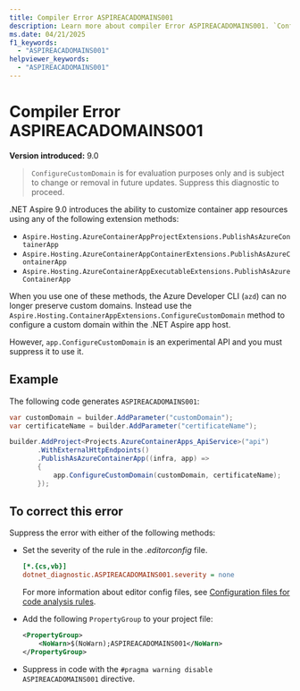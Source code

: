 ```yaml
---
title: Compiler Error ASPIREACADOMAINS001
description: Learn more about compiler Error ASPIREACADOMAINS001. `ConfigureCustomDomain` is for evaluation purposes only and is subject to change or removal in future updates.
ms.date: 04/21/2025
f1_keywords:
  - "ASPIREACADOMAINS001"
helpviewer_keywords:
  - "ASPIREACADOMAINS001"
---
```


# Compiler Error ASPIREACADOMAINS001

**Version introduced:** 9.0

> `ConfigureCustomDomain` is for evaluation purposes only and is subject to change or removal in future updates. Suppress this diagnostic to proceed.

.NET Aspire 9.0 introduces the ability to customize container app resources using any of the following extension methods:

- `Aspire.Hosting.AzureContainerAppProjectExtensions.PublishAsAzureContainerApp`
- `Aspire.Hosting.AzureContainerAppContainerExtensions.PublishAsAzureContainerApp`
- `Aspire.Hosting.AzureContainerAppExecutableExtensions.PublishAsAzureContainerApp`

When you use one of these methods, the Azure Developer CLI (`azd`) can no longer preserve custom domains. Instead use the `Aspire.Hosting.ContainerAppExtensions.ConfigureCustomDomain` method to configure a custom domain within the .NET Aspire app host.

However, `app.ConfigureCustomDomain` is an experimental API and you must suppress it to use it.

## Example

The following code generates `ASPIREACADOMAINS001`:

```csharp
var customDomain = builder.AddParameter("customDomain");
var certificateName = builder.AddParameter("certificateName");

builder.AddProject<Projects.AzureContainerApps_ApiService>("api")
       .WithExternalHttpEndpoints()
       .PublishAsAzureContainerApp((infra, app) =>
       {
           app.ConfigureCustomDomain(customDomain, certificateName);
       });
```

## To correct this error

Suppress the error with either of the following methods:

- Set the severity of the rule in the _.editorconfig_ file.

  ```ini
  [*.{cs,vb}]
  dotnet_diagnostic.ASPIREACADOMAINS001.severity = none
  ```

  For more information about editor config files, see [Configuration files for code analysis rules](/dotnet/fundamentals/code-analysis/configuration-files).

- Add the following `PropertyGroup` to your project file:

  ```xml
  <PropertyGroup>
      <NoWarn>$(NoWarn);ASPIREACADOMAINS001</NoWarn>
  </PropertyGroup>
  ```

- Suppress in code with the `#pragma warning disable ASPIREACADOMAINS001` directive.
